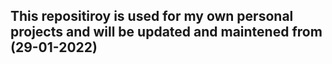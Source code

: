 ## This repositiroy is used for my own personal projects and will be updated and maintened from (29-01-2022)
